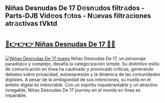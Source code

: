 ## Niñas Desnudas De 17 D𝚎sn𝚞dos filtr𝚊dos - Parts-DJB Vid𝚎os f𝚘tos - N𝚞evas filtr𝚊ciones atr𝚊ctivas tVktd

# <h2><a href="http://mb8zjeb.tromn.icu/?c=Ni%c3%b1as+Desnudas+De+17">🔗👉👉👉 Niñas Desnudas De 17 🔗🔗</a></h2>

[![Niñas Desnudas De 17 nuevo](https://i.imgur.com/pEAQMta.gif)](http://mb8zjeb.tromn.icu/?c=Ni%c3%b1as+Desnudas+De+17)
Niñas Desnudas De 17, un personaje paradójico y complejo, desafía la categorización simple. Su distintivo estilo de comunicación en línea ha cautivado y provocado críticas, generando debates sobre privacidad, autoexpresión y la dinámica de las comunidades digitales. A pesar de la ambigüedad de sus intenciones, su huella en el ámbito digital es imborrable. Con un espíritu inquebrantable y un atractivo innegable, Niñas Desnudas De 17 journey en el mundo en línea es imparable.
